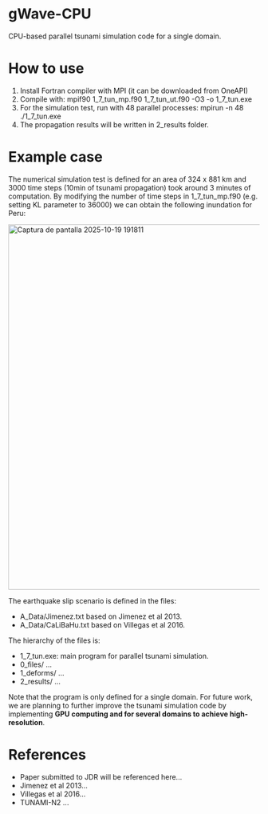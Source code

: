 # gWave-CPU
CPU-based parallel tsunami simulation code for a single domain.

# How to use
1. Install Fortran compiler with MPI (it can be downloaded from OneAPI)
2. Compile with: mpif90 1_7_tun_mp.f90 1_7_tun_ut.f90 -O3 -o 1_7_tun.exe
3. For the simulation test, run with 48 parallel processes: mpirun -n 48 ./1_7_tun.exe
4. The propagation results will be written in 2_results folder.

# Example case
The numerical simulation test is defined for an area of 324 x 881 km and 3000 time steps (10min of tsunami propagation) took around 3 minutes of computation.
By modifying the number of time steps in 1_7_tun_mp.f90 (e.g. setting KL parameter to 36000) we can obtain the following inundation for Peru:

<img width="1457" height="730" alt="Captura de pantalla 2025-10-19 191811" src="https://github.com/user-attachments/assets/ebcbbd8c-73b0-4150-8303-43da89de73db" />

The earthquake slip scenario is defined in the files:
- A_Data/Jimenez.txt based on Jimenez et al 2013.
- A_Data/CaLiBaHu.txt based on Villegas et al 2016.

The hierarchy of the files is:
- 1_7_tun.exe: main program for parallel tsunami simulation.
- 0_files/ ...
- 1_deforms/ ...
- 2_results/ ...

Note that the program is only defined for a single domain. For future work, we are planning to further improve the tsunami simulation code by implementing **GPU computing and for several domains to achieve high-resolution**.

# References
- Paper submitted to JDR will be referenced here...
- Jimenez et al 2013...
- Villegas et al 2016...
- TUNAMI-N2 ...
